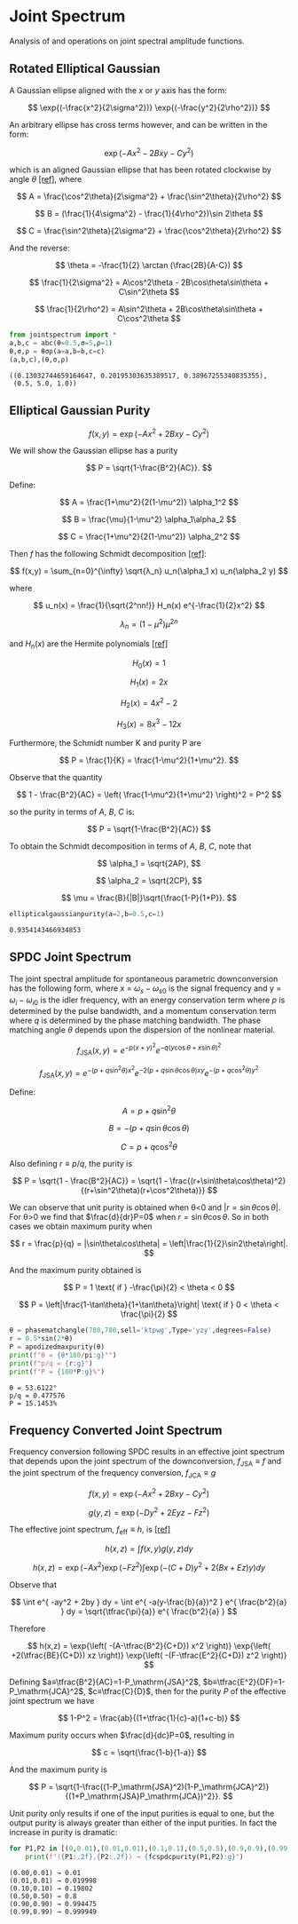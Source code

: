 # Joint Spectrum

Analysis of and operations on joint spectral amplitude functions.

## Rotated Elliptical Gaussian

A Gaussian ellipse aligned with the $x$ or $y$ axis has the form:

$$ \exp{(-\frac{x^2}{2\sigma^2})} \exp{(-\frac{y^2}{2\rho^2})} $$

An arbitrary ellipse has cross terms however, and can be written in the form:

$$ \exp{(-Ax^2-2Bxy-Cy^2)} $$

which is an aligned Gaussian ellipse that has been rotated clockwise by angle $\theta$ [[ref]](https://en.wikipedia.org/wiki/Gaussian_function#Meaning_of_parameters_for_the_general_equation), where

$$ A = \frac{\cos^2\theta}{2\sigma^2} + \frac{\sin^2\theta}{2\rho^2} $$

$$ B = (\frac{1}{4\sigma^2} - \frac{1}{4\rho^2})\sin 2\theta $$

$$ C = \frac{\sin^2\theta}{2\sigma^2} + \frac{\cos^2\theta}{2\rho^2} $$

And the reverse:

$$ \theta = -\frac{1}{2} \arctan (\frac{2B}{A-C}) $$

$$ \frac{1}{2\sigma^2} = A\cos^2\theta - 2B\cos\theta\sin\theta + C\sin^2\theta $$

$$ \frac{1}{2\rho^2} = A\sin^2\theta + 2B\cos\theta\sin\theta + C\cos^2\theta $$




```python
from jointspectrum import *
a,b,c = abc(θ=0.5,σ=5,ρ=1)
θ,σ,ρ = θσρ(a=a,b=b,c=c)
(a,b,c),(θ,σ,ρ)
```




    ((0.13032744659164647, 0.20195303635389517, 0.38967255340835355),
     (0.5, 5.0, 1.0))



## Elliptical Gaussian Purity

$$f(x,y) = \exp{\left( -A x^2 + 2B xy - C y^2 \right)}$$

We will show the Gaussian ellipse has a purity

$$ P = \sqrt{1-\frac{B^2}{AC}}. $$

Define:

$$ A = \frac{1+\mu^2}{2(1-\mu^2)} \alpha_1^2 $$

$$ B = \frac{\mu}{1-\mu^2} \alpha_1\alpha_2 $$

$$ C = \frac{1+\mu^2}{2(1-\mu^2)} \alpha_2^2 $$

Then $f$ has the following Schmidt decomposition [[ref]](https://arxiv.org/abs/quant-ph/0305192):

$$ f(x,y) = \sum_{n=0}^{\infty} \sqrt{λ_n} u_n(\alpha_1 x) u_n(\alpha_2 y) $$

where

$$ u_n(x) = \frac{1}{\sqrt{2^nn!}} H_n(x) e^{-\frac{1}{2}x^2} $$

$$ λ_n = (1-\mu^2) \mu^{2n} $$

and $H_n(x)$ are the Hermite polynomials [[ref]](https://en.wikipedia.org/wiki/Hermite_polynomials)

<!-- $H_0(x)=1$, $H_1(x)=2x$, $H_2(x)=4x^2-2$, $H_3(x)=8x^3-12x$, $H_4(x)=16x^4-48x^2+12$, ... -->

$$ H_0(x) = 1 $$

$$ H_1(x) = 2x $$

$$ H_2(x) = 4x^2 - 2 $$

$$ H_3(x) = 8x^3 - 12x $$

Furthermore, the Schmidt number K and purity P are

$$ P = \frac{1}{K} = \frac{1-\mu^2}{1+\mu^2}. $$

Observe that the quantity

$$ 1 - \frac{B^2}{AC} = \left( \frac{1-\mu^2}{1+\mu^2} \right)^2 = P^2 $$

so the purity in terms of $A$, $B$, $C$ is:

$$ P = \sqrt{1-\frac{B^2}{AC}} $$

To obtain the Schmidt decomposition in terms of $A$, $B$, $C$, note that

$$ \alpha_1 = \sqrt{2AP}, $$

$$ \alpha_2 = \sqrt{2CP}, $$

$$ \mu = \frac{B}{|B|}\sqrt{\frac{1-P}{1+P}}. $$




```python
ellipticalgaussianpurity(a=2,b=0.5,c=1)

```




    0.9354143466934853



## SPDC Joint Spectrum

The joint spectral amplitude for spontaneous parametric downconversion has the following form, where x = $ω_s-ω_{s0}$ is the signal frequency and y = $ω_i-ω_{i0}$ is the idler frequency, with an energy conservation term where $p$ is determined by the pulse bandwidth, and a momentum conservation term where $q$ is determined by the phase matching bandwidth. The phase matching angle $θ$ depends upon the dispersion of the nonlinear material.

$$ f_\mathrm{JSA}(x,y) = e^{-p(x+y)^2} e^{-q(y\cos\theta+x\sin\theta)^2} $$

$$ f_\mathrm{JSA}(x,y) = e^{-(p+q\sin^2\theta)x^2} e^{-2(p+q\sin\theta\cos\theta)xy} e^{-(p+q\cos^2\theta)y^2}$$

Define:

$$ A = p+q\sin^2\theta $$

$$ B = -(p+q\sin\theta\cos\theta) $$

$$ C = p+q\cos^2\theta $$

Also defining $r ≡ p/q$, the purity is

$$ P = \sqrt{1 - \frac{B^2}{AC}} = \sqrt{1 - \frac{(r+\sin\theta\cos\theta)^2}{(r+\sin^2\theta)(r+\cos^2\theta)}} $$

We can observe that unit purity is obtained when θ<0 and $|r=\sin\theta\cos\theta|$. For θ>0 we find that $\frac{d}{dr}P=0$ when $r=\sin\theta\cos\theta$. So in both cases we obtain maximum purity when

$$ r = \frac{p}{q} = |\sin\theta\cos\theta|  = \left|\frac{1}{2}\sin2\theta\right|. $$

And the maximum purity obtained is

$$ P = 1 \text{ if } -\frac{\pi}{2} < \theta < 0 $$

$$ P = \left|\frac{1-\tan\theta}{1+\tan\theta}\right| \text{ if } 0 < \theta < \frac{\pi}{2} $$

<!-- 
$$
P =
\left\{
\begin{aligned}
&  1  & \text{if}& & -\frac{\pi}{2} < \theta < 0 \\
&\left|\frac{1-\tan\theta}{1+\tan\theta}\right| & \text{if}& & 0 < \theta < \frac{\pi}{2}
\end{aligned}
\right.
$$
-->


```python
θ = phasematchangle(780,780,sell='ktpwg',Type='yzy',degrees=False)
r = 0.5*sin(2*θ)
P = apodizedmaxpurity(θ)
print(f"θ = {θ*180/pi:g}°")
print(f"p/q = {r:g}")
print(f"P = {100*P:g}%")
```

    θ = 53.6122°
    p/q = 0.477576
    P = 15.1453%
    

## Frequency Converted Joint Spectrum

Frequency conversion following SPDC results in an effective joint spectrum that depends upon the joint spectrum of the downconversion, $f_\mathrm{JSA}≡f$ and the joint spectrum of the frequency conversion, $f_\mathrm{JCA}≡g$

$$ f(x,y) = \exp{\left( -A x^2 + 2B xy - C y^2 \right)} $$

$$ g(y,z) = \exp{\left( -D y^2 + 2E yz - F z^2 \right)} $$

The effective joint spectrum, $f_\mathrm{eff}≡h$, is [[ref]](https://link.aps.org/accepted/10.1103/PhysRevApplied.17.064014)

$$ h(x,z) = \int f(x,y) g(y,z) dy $$

$$ h(x,z) = \exp{\left( -A x^2 \right)} \exp{\left( -F z^2 \right)} \int \exp{\left( -(C+D) y^2 + 2(Bx+Ez) y \right)} dy $$

Observe that

$$ \int e^{ -ay^2 + 2by } dy = \int e^{ -a(y-\frac{b}{a})^2 } e^{ \frac{b^2}{a} } dy = \sqrt{\tfrac{\pi}{a}} e^{ \frac{b^2}{a} } $$

Therefore

$$ h(x,z) = \exp{\left( -(A-\tfrac{B^2}{C+D}) x^2 \right)}
            \exp{\left( +2(\tfrac{BE}{C+D}) xz \right)} 
            \exp{\left( -(F-\tfrac{E^2}{C+D}) z^2 \right)} $$

Defining $a≡\tfrac{B^2}{AC}=1-P_\mathrm{JSA}^2$,  $b≡\tfrac{E^2}{DF}=1-P_\mathrm{JCA}^2$,  $c≡\tfrac{C}{D}$, then for the purity $P$ of the effective joint spectrum we have

$$ 1-P^2 = \frac{ab}{(1+\tfrac{1}{c}-a)(1+c-b)} $$

Maximum purity occurs when $\frac{d}{dc}P=0$, resulting in

$$ c = \sqrt{\frac{1-b}{1-a}} $$

And the maximum purity is

$$ P = \sqrt{1-\frac{(1-P_\mathrm{JSA}^2)(1-P_\mathrm{JCA}^2)}{(1+P_\mathrm{JSA}P_\mathrm{JCA})^2}}. $$

Unit purity only results if one of the input purities is equal to one, but the output purity is always greater than either of the input purities. In fact the increase in purity is dramatic:



```python
for P1,P2 in [(0,0.01),(0.01,0.01),(0.1,0.1),(0.5,0.5),(0.9,0.9),(0.99,0.99)]:
    print(f"({P1:.2f},{P2:.2f}) → {fcspdcpurity(P1,P2):g}")
```

    (0.00,0.01) → 0.01
    (0.01,0.01) → 0.019998
    (0.10,0.10) → 0.19802
    (0.50,0.50) → 0.8
    (0.90,0.90) → 0.994475
    (0.99,0.99) → 0.999949
    
